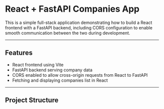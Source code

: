 # React + FastAPI Companies App

This is a simple full-stack application demonstrating how to build a React frontend with a FastAPI backend, including CORS configuration to enable smooth communication between the two during development.

---

## Features

- React frontend using Vite
- FastAPI backend serving company data
- CORS enabled to allow cross-origin requests from React to FastAPI
- Fetching and displaying companies list in React

---

## Project Structure


